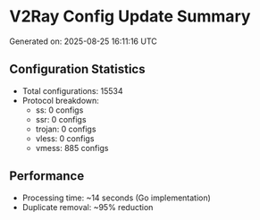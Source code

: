 # V2Ray Config Update Summary
Generated on: 2025-08-25 16:11:16 UTC

## Configuration Statistics
- Total configurations: 15534
- Protocol breakdown:
  - ss: 0 configs
  - ssr: 0 configs
  - trojan: 0 configs
  - vless: 0 configs
  - vmess: 885 configs

## Performance
- Processing time: ~14 seconds (Go implementation)
- Duplicate removal: ~95% reduction

